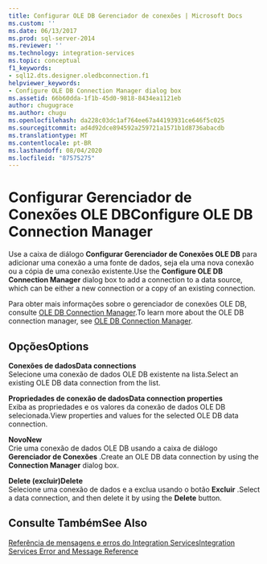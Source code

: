 ```yaml
---
title: Configurar OLE DB Gerenciador de conexões | Microsoft Docs
ms.custom: ''
ms.date: 06/13/2017
ms.prod: sql-server-2014
ms.reviewer: ''
ms.technology: integration-services
ms.topic: conceptual
f1_keywords:
- sql12.dts.designer.oledbconnection.f1
helpviewer_keywords:
- Configure OLE DB Connection Manager dialog box
ms.assetid: 66b60dda-1f1b-45d0-9818-8434ea1121eb
author: chugugrace
ms.author: chugu
ms.openlocfilehash: da228c03dc1af764ee67a44193931ce646f5c025
ms.sourcegitcommit: ad4d92dce894592a259721a1571b1d8736abacdb
ms.translationtype: MT
ms.contentlocale: pt-BR
ms.lasthandoff: 08/04/2020
ms.locfileid: "87575275"
---
```

# <a name="configure-ole-db-connection-manager"></a><span data-ttu-id="3adc3-102">Configurar Gerenciador de Conexões OLE DB</span><span class="sxs-lookup"><span data-stu-id="3adc3-102">Configure OLE DB Connection Manager</span></span>
  <span data-ttu-id="3adc3-103">Use a caixa de diálogo **Configurar Gerenciador de Conexões OLE DB** para adicionar uma conexão a uma fonte de dados, seja ela uma nova conexão ou a cópia de uma conexão existente.</span><span class="sxs-lookup"><span data-stu-id="3adc3-103">Use the **Configure OLE DB Connection Manager** dialog box to add a connection to a data source, which can be either a new connection or a copy of an existing connection.</span></span>  
  
 <span data-ttu-id="3adc3-104">Para obter mais informações sobre o gerenciador de conexões OLE DB, consulte [OLE DB Connection Manager](connection-manager/ole-db-connection-manager.md).</span><span class="sxs-lookup"><span data-stu-id="3adc3-104">To learn more about the OLE DB connection manager, see [OLE DB Connection Manager](connection-manager/ole-db-connection-manager.md).</span></span>  
  
## <a name="options"></a><span data-ttu-id="3adc3-105">Opções</span><span class="sxs-lookup"><span data-stu-id="3adc3-105">Options</span></span>  
 <span data-ttu-id="3adc3-106">**Conexões de dados**</span><span class="sxs-lookup"><span data-stu-id="3adc3-106">**Data connections**</span></span>  
 <span data-ttu-id="3adc3-107">Selecione uma conexão de dados OLE DB existente na lista.</span><span class="sxs-lookup"><span data-stu-id="3adc3-107">Select an existing OLE DB data connection from the list.</span></span>  
  
 <span data-ttu-id="3adc3-108">**Propriedades de conexão de dados**</span><span class="sxs-lookup"><span data-stu-id="3adc3-108">**Data connection properties**</span></span>  
 <span data-ttu-id="3adc3-109">Exiba as propriedades e os valores da conexão de dados OLE DB selecionada.</span><span class="sxs-lookup"><span data-stu-id="3adc3-109">View properties and values for the selected OLE DB data connection.</span></span>  
  
 <span data-ttu-id="3adc3-110">**Novo**</span><span class="sxs-lookup"><span data-stu-id="3adc3-110">**New**</span></span>  
 <span data-ttu-id="3adc3-111">Crie uma conexão de dados OLE DB usando a caixa de diálogo **Gerenciador de Conexões** .</span><span class="sxs-lookup"><span data-stu-id="3adc3-111">Create an OLE DB data connection by using the **Connection Manager** dialog box.</span></span>  
  
 <span data-ttu-id="3adc3-112">**Delete (excluir)**</span><span class="sxs-lookup"><span data-stu-id="3adc3-112">**Delete**</span></span>  
 <span data-ttu-id="3adc3-113">Selecione uma conexão de dados e a exclua usando o botão **Excluir** .</span><span class="sxs-lookup"><span data-stu-id="3adc3-113">Select a data connection, and then delete it by using the **Delete** button.</span></span>  
  
## <a name="see-also"></a><span data-ttu-id="3adc3-114">Consulte Também</span><span class="sxs-lookup"><span data-stu-id="3adc3-114">See Also</span></span>  
 [<span data-ttu-id="3adc3-115">Referência de mensagens e erros do Integration Services</span><span class="sxs-lookup"><span data-stu-id="3adc3-115">Integration Services Error and Message Reference</span></span>](../../2014/integration-services/integration-services-error-and-message-reference.md)  
  
  
